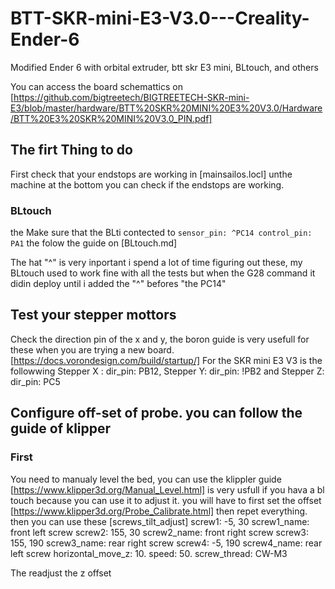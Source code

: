 # BTT-SKR-mini-E3-V3.0---Creality-Ender-6
Modified Ender 6 with orbital extruder, btt skr E3 mini, BLtouch, and others

You can access the board schemattics on [https://github.com/bigtreetech/BIGTREETECH-SKR-mini-E3/blob/master/hardware/BTT%20SKR%20MINI%20E3%20V3.0/Hardware/BTT%20E3%20SKR%20MINI%20V3.0_PIN.pdf]

## The firt Thing to do
First check that your endstops are working in [mainsailos.locl] unthe machine at the bottom 
you can check if the endstops are working.
 ### BLtouch 
 the Make sure that the BLti contected to `sensor_pin: ^PC14 control_pin: PA1` the folow the guide on [BLtouch.md]

 The hat "^" is very inportant i spend a lot of time figuring out these, my BLtouch used to work fine with all the tests but 
 when the G28 command it didin deploy until i added the "^" befores "the PC14"

## Test your stepper mottors
Check the direction pin of the x and y, the boron guide is very usefull for these when you are trying a new board.
[https://docs.vorondesign.com/build/startup/]
For the SKR mini E3 V3 is the followwing Stepper X : dir_pin: PB12, Stepper Y: dir_pin: !PB2 and Stepper Z: dir_pin: PC5
## Configure off-set of probe. you can follow the guide of klipper
### First 
You need to manualy level the bed, you can use the klippler guide
[https://www.klipper3d.org/Manual_Level.html] is very usfull if you hava a bl touch because you can use it to adjust it.
you will have to first set the offset [https://www.klipper3d.org/Probe_Calibrate.html] then repet everything.
then you can use these
[screws_tilt_adjust]
screw1: -5, 30
screw1_name: front left screw
screw2: 155, 30
screw2_name: front right screw
screw3: 155, 190
screw3_name: rear right screw
screw4: -5, 190
screw4_name: rear left screw
horizontal_move_z: 10.
speed: 50.
screw_thread: CW-M3

The readjust the z offset

